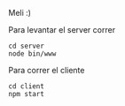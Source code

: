 Meli :)

Para levantar el server correr 

    cd server
    node bin/www

Para correr el cliente 

    cd client
    npm start

